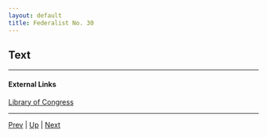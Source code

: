 ```yaml
---
layout: default
title: Federalist No. 30
---
```


## Text

---
#### External Links
[Library of Congress]()

---

[Prev](29.md) | [Up](README.md) | [Next](31.md)
